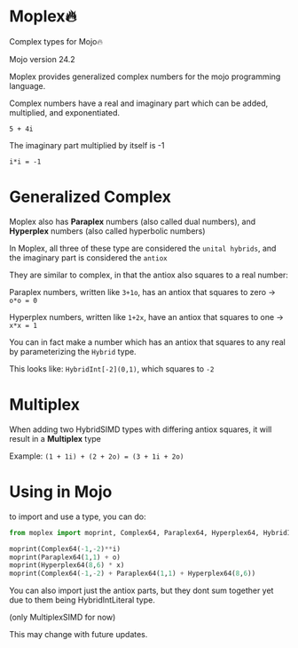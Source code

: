 # Moplex🔥
Complex types for Mojo🔥

Mojo version 24.2

Moplex provides generalized complex numbers for the mojo programming language.

Complex numbers have a real and imaginary part which can be added, multiplied, and exponentiated.

`5 + 4i`

The imaginary part multiplied by itself is -1

`i*i = -1`

# Generalized Complex

Moplex also has **Paraplex** numbers (also called dual numbers), and **Hyperplex** numbers (also called hyperbolic numbers)

In Moplex, all three of these type are considered the `unital hybrids`, and the imaginary part is considered the `antiox`

They are similar to complex, in that the antiox also squares to a real number:

Paraplex numbers, written like `3+1o`, has an antiox that squares to zero -> `o*o = 0`

Hyperplex numbers, written like `1+2x`, have an antiox that squares to one -> `x*x = 1`



You can in fact make a number which has an antiox that squares to any real by parameterizing the `Hybrid` type.

This looks like: `HybridInt[-2](0,1)`, which squares to `-2`

# Multiplex

When adding two HybridSIMD types with differing antiox squares, it will result in a **Multiplex** type

Example: `(1 + 1i) + (2 + 2o) = (3 + 1i + 2o)` 

# Using in Mojo

to import and use a type, you can do:

```py
from moplex import moprint, Complex64, Paraplex64, Hyperplex64, HybridInt, i, o, x

moprint(Complex64(-1,-2)**i)
moprint(Paraplex64(1,1) + o)
moprint(Hyperplex64(8,6) * x)
moprint(Complex64(-1,-2) + Paraplex64(1,1) + Hyperplex64(8,6))
```

You can also import just the antiox parts, but they dont sum together yet due to them being HybridIntLiteral type.

(only MultiplexSIMD for now)

This may change with future updates.